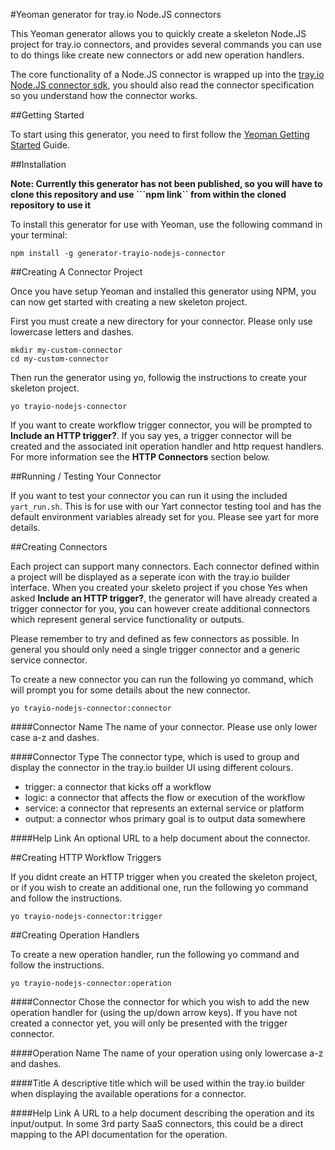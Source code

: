 #Yeoman generator for tray.io Node.JS connectors

This Yeoman generator allows you to quickly create a skeleton Node.JS project for tray.io connectors, and provides several commands you can use to do things like create new connectors or add new operation handlers.

The core functionality of a Node.JS connector is wrapped up into the [tray.io Node.JS connector sdk](https://github.com/trayio/trayio-connector-sdk-nodejs), you should also read the connector specification so you understand how the connector works.

##Getting Started

To start using this generator, you need to first follow the [Yeoman Getting Started](http://yeoman.io/learning/index.html) Guide.

##Installation

**Note: Currently this generator has not been published, so you will have to clone this repository and use ```npm link`` from within the cloned repository to use it**

To install this generator for use with Yeoman, use the following command in your terminal:

```npm install -g generator-trayio-nodejs-connector```


##Creating A Connector Project

Once you have setup Yeoman and installed this generator using NPM, you can now get started with creating a new skeleton project.

First you must create a new directory for your connector. Please only use lowercase letters and dashes.

```
mkdir my-custom-connector
cd my-custom-connector
```

Then run the generator using yo, followig the instructions to create your skeleton project.

```yo trayio-nodejs-connector```

If you want to create workflow trigger connector, you will be prompted to **Include an HTTP trigger?**. If you say yes, a trigger connector will be created and the associated init operation handler and http request handlers. For more information see the **HTTP Connectors** section below.

##Running / Testing Your Connector

If you want to test your connector you can run it using the included `yart_run.sh`.  This is for use with our Yart connector testing tool and has the default environment variables already set for you. Please see yart for more details.

##Creating Connectors

Each project can support many connectors.  Each connector defined within a project will be displayed as a seperate icon with the tray.io builder interface.  When you created your skeleto project if you chose Yes when asked **Include an HTTP trigger?**, the generator will have already created a trigger connector for you, you can however create additional connectors which represent general service functionality or outputs.

Please remember to try and defined as few connectors as possible.  In general you should only need a single trigger connector and a generic service connector.

To create a new connector you can run the following yo command, which will prompt you for some details about the new connector.

```yo trayio-nodejs-connector:connector```

####Connector Name
The name of your connector.  Please use only lower case a-z and dashes.

####Connector Type
The connector type, which is used to group and display the connector in the tray.io builder UI using different colours.

- trigger: a connector that kicks off a workflow
- logic: a connector that affects the flow or execution of the workflow
- service: a connector that represents an external service or platform
- output: a connector whos primary goal is to output data somewhere

####Help Link
An optional URL to a help document about the connector.


##Creating HTTP Workflow Triggers

If you didnt create an HTTP trigger when you created the skeleton project, or if you wish to create an additional one, run the following yo command and follow the instructions.

```yo trayio-nodejs-connector:trigger```


##Creating Operation Handlers

To create a new operation handler, run the following yo command and follow the instructions.

```yo trayio-nodejs-connector:operation```

####Connector
Chose the connector for which you wish to add the new operation handler for (using the up/down arrow keys).  If you have not created a connector yet, you will only be presented with the trigger connector.

####Operation Name
The name of your operation using only lowercase a-z and dashes.

####Title
A descriptive title which will be used within the tray.io builder when displaying the available operations for a connector.

####Help Link
A URL to a help document describing the operation and its input/output. In some 3rd party SaaS connectors, this could be a direct mapping to the API documentation for the operation.

